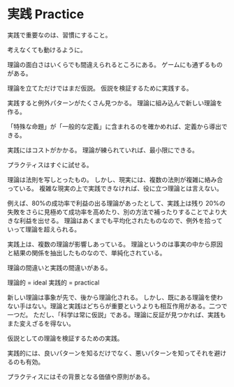 # 実践 Practice

実践で重要なのは、習慣にすること。

考えなくても動けるように。

理論の面白さはいくらでも間違えられるところにある。
ゲームにも通ずるものがある。

理論を立てただけではまだ仮説。
仮説を検証するために実践する。

実践すると例外パターンがたくさん見つかる。
理論に組み込んで新しい理論を作る。

「特殊な命題」が「一般的な定義」に含まれるのを確かめれば、定義から導出できる。

実践にはコストがかかる。
理論が練られていれば、最小限にできる。

プラクティスはすぐに試せる。

理論は法則を写しとったもの。
しかし、現実には、複数の法則が複雑に絡み合っている。
複雑な現実の上で実践できなければ、役に立つ理論とは言えない。

例えば、80%の成功率で利益の出る理論があったとして、実践上は残り 20%の失敗をさらに見極めて成功率を高めたり、別の方法で補ったりすることでより大きな利益を出せる。
理論はあくまでも平均化されたものなので、例外を拾っていって理論を超えられる。

実践上は、複数の理論が影響しあっている。
理論というのは事実の中から原因と結果の関係を抽出したものなので、単純化されている。

理論の間違いと実践の間違いがある。

理論的 = ideal
実践的 = practical

新しい理論は事象が先で、後から理論化される。
しかし、既にある理論を使わない手はない。理論と実践はどちらが重要というよりも相互作用がある。二つで一つだ。
ただし、「科学は常に仮説」である。理論に反証が見つかれば、実践もまた変えざるを得ない。

仮説としての理論を検証するための実践。

実践的には、良いパターンを知るだけでなく、悪いパターンを知ってそれを避けるのも有効。

プラクティスにはその背景となる価値や原則がある。

